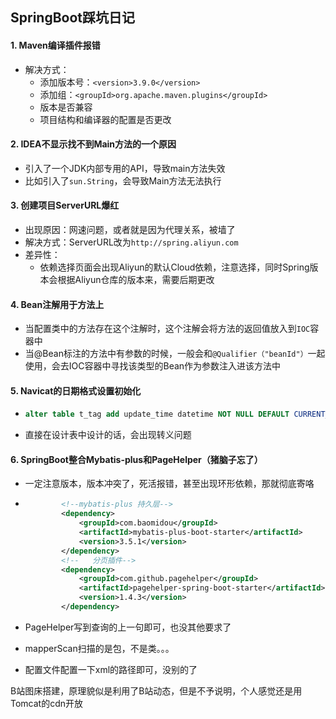 ## SpringBoot踩坑日记

#### 1. Maven编译插件报错

- 解决方式：
  - 添加版本号：`<version>3.9.0</version>`
  - 添加组：`<groupId>org.apache.maven.plugins</groupId>`
  - 版本是否兼容
  - 项目结构和编译器的配置是否更改

#### 2. IDEA不显示找不到Main方法的一个原因

- 引入了一个JDK内部专用的API，导致main方法失效
- 比如引入了`sun.String`，会导致Main方法无法执行

#### 3. 创建项目ServerURL爆红

- 出现原因：网速问题，或者就是因为代理关系，被墙了
- 解决方式：ServerURL改为`http://spring.aliyun.com`
- 差异性：
  - 依赖选择页面会出现Aliyun的默认Cloud依赖，注意选择，同时Spring版本会根据Aliyun仓库的版本来，需要后期更改

#### 4. Bean注解用于方法上

- 当配置类中的方法存在这个注解时，这个注解会将方法的返回值放入到`IOC`容器中
- 当@Bean标注的方法中有参数的时候，一般会和`@Qualifier（"beanId"）`一起使用，会去IOC容器中寻找该类型的Bean作为参数注入进该方法中

#### 5. Navicat的日期格式设置初始化

- ```sql
  alter table t_tag add update_time datetime NOT NULL DEFAULT CURRENT_TIMESTAMP
  ```

- 直接在设计表中设计的话，会出现转义问题

#### 6. SpringBoot整合Mybatis-plus和PageHelper（猪脑子忘了）

- 一定注意版本，版本冲突了，死活报错，甚至出现环形依赖，那就彻底寄咯

- ```xml
          <!--mybatis-plus 持久层-->
          <dependency>
              <groupId>com.baomidou</groupId>
              <artifactId>mybatis-plus-boot-starter</artifactId>
              <version>3.5.1</version>
          </dependency>
          <!--   分页插件-->
          <dependency>
              <groupId>com.github.pagehelper</groupId>
              <artifactId>pagehelper-spring-boot-starter</artifactId>
              <version>1.4.3</version>
          </dependency>
  ```

- PageHelper写到查询的上一句即可，也没其他要求了

- mapperScan扫描的是包，不是类。。。

- 配置文件配置一下xml的路径即可，没别的了



B站图床搭建，原理貌似是利用了B站动态，但是不予说明，个人感觉还是用Tomcat的cdn开放



